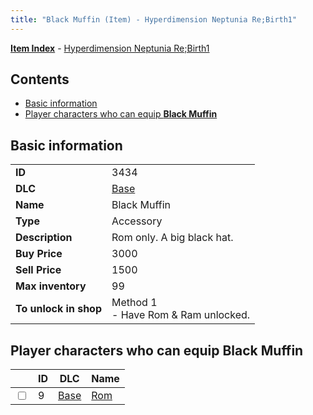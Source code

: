 ```yaml
---
title: "Black Muffin (Item) - Hyperdimension Neptunia Re;Birth1"
---
```


[**Item Index**](/neptunia/rb1/item/index.html) - [Hyperdimension Neptunia Re;Birth1](/neptunia/rb1)

## Contents

- [Basic information](#basic-information)
- [Player characters who can equip **Black Muffin**](#player-characters-who-can-equip-black-muffin)

## Basic information

|   |   |
| -- | -- |
| **ID** | 3434 |
| **DLC** | [Base](/neptunia/rb1/dlc/1-base.html) |
| **Name** | Black Muffin |
| **Type** | Accessory |
| **Description** | Rom only. A big black hat. |
| **Buy Price** | 3000 |
| **Sell Price** | 1500 |
| **Max inventory** | 99 |
| **To unlock in shop** | Method 1<br />- Have Rom & Ram unlocked. |


## Player characters who can equip **Black Muffin**

|    | ID | DLC | Name |
| -- | -- | --- | ---- |
| <input type="checkbox" id="rb1-player-1-9" class="trackbox" /> | 9 | [Base](/neptunia/rb1/dlc/1-base.html) | [Rom](/neptunia/rb1/player/1-9-rom.html) |
